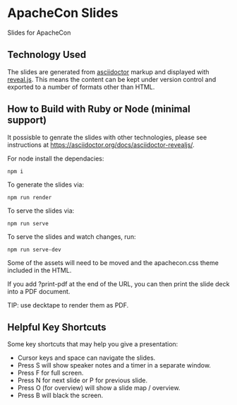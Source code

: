 
# ApacheCon Slides

Slides for ApacheCon

## Technology Used

The slides are generated from [asciidoctor](https://asciidoctor.org) markup and displayed with [reveal.js](https://asciidoctor.org/docs/asciidoctor-revealjs/). This means the content can be kept under version control and exported to a number of formats other than HTML.

## How to Build with Ruby or Node (minimal support)

It possisble to genrate the slides with other technologies, please see instructions at https://asciidoctor.org/docs/asciidoctor-revealjs/.

For node install the dependacies:

`npm i`

To generate the slides via:

`npm run render`

To serve the slides via:

`npm run serve`

To serve the slides and watch changes, run:

`npm run serve-dev`

Some of the assets will need to be moved and the apachecon.css theme included in the HTML.

If you add ?print-pdf at the end of the URL, you can then print the slide deck into a PDF document.

TIP: use decktape to render them as PDF.

## Helpful Key Shortcuts

Some key shortcuts that may help you give a presentation:

- Cursor keys and space can navigate the slides.
- Press S will show speaker notes and a timer in a separate window.
- Press F for full screen.
- Press N for next slide or P for previous slide.
- Press O (for overview) will show a slide map / overview.
- Press B will black the screen.
